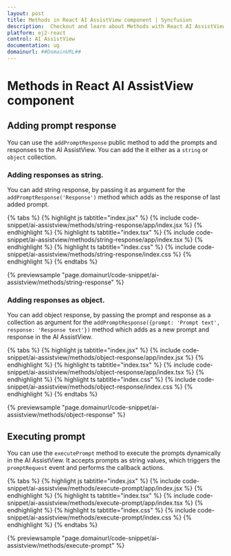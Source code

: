 ```yaml
---
layout: post
title: Methods in React AI AssistView component | Syncfusion
description:  Checkout and learn about Methods with React AI AssistView component of Syncfusion Essential JS 2 and more details.
platform: ej2-react
control: AI AssistView
documentation: ug
domainurl: ##DomainURL##
---
```


# Methods in React AI AssistView component

## Adding prompt response

You can use the `addPromptResponse` public method to add the prompts and responses to the AI AssistView. You can add the it either as a `string` or `object` collection.

### Adding responses as string.

You can add string response, by passing it as argument for the `addPromptResponse('Response')` method which adds as the response of last added prompt.

{% tabs %}
{% highlight js tabtitle="index.jsx" %}
{% include code-snippet/ai-assistview/methods/string-response/app/index.jsx %}
{% endhighlight %}
{% highlight ts tabtitle="index.tsx" %}
{% include code-snippet/ai-assistview/methods/string-response/app/index.tsx %}
{% endhighlight %}
{% highlight ts tabtitle="index.css" %}
{% include code-snippet/ai-assistview/methods/string-response/index.css %}
{% endhighlight %}
{% endtabs %}

{% previewsample "page.domainurl/code-snippet/ai-assistview/methods/string-response" %}

### Adding responses as object.

You can add object response, by passing the prompt and response as a collection as argument for the `addPromptResponse({prompt: 'Prompt text', response: 'Response text'})` method which adds as a new prompt and response in the AI AssistView.

{% tabs %}
{% highlight js tabtitle="index.jsx" %}
{% include code-snippet/ai-assistview/methods/object-response/app/index.jsx %}
{% endhighlight %}
{% highlight ts tabtitle="index.tsx" %}
{% include code-snippet/ai-assistview/methods/object-response/app/index.tsx %}
{% endhighlight %}
{% highlight ts tabtitle="index.css" %}
{% include code-snippet/ai-assistview/methods/object-response/index.css %}
{% endhighlight %}
{% endtabs %}

{% previewsample "page.domainurl/code-snippet/ai-assistview/methods/object-response" %}

## Executing prompt

You can use the `executePrompt` method to execute the prompts dynamically in the AI AssistView. It accepts prompts as string values, which triggers the `promptRequest` event and performs the callback actions.

{% tabs %}
{% highlight js tabtitle="index.jsx" %}
{% include code-snippet/ai-assistview/methods/execute-prompt/app/index.jsx %}
{% endhighlight %}
{% highlight ts tabtitle="index.tsx" %}
{% include code-snippet/ai-assistview/methods/execute-prompt/app/index.tsx %}
{% endhighlight %}
{% highlight ts tabtitle="index.css" %}
{% include code-snippet/ai-assistview/methods/execute-prompt/index.css %}
{% endhighlight %}
{% endtabs %}

{% previewsample "page.domainurl/code-snippet/ai-assistview/methods/execute-prompt" %}
